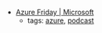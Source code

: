* [Azure Friday | Microsoft](http://friday.azure.com/)
    * tags: [azure](../tags/azure.md), [podcast](../tags/podcast.md)
